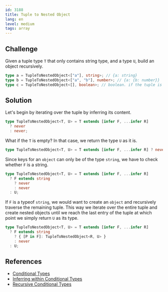 ```yaml
---
id: 3188
title: Tuple to Nested Object
lang: en
level: medium
tags: array
---
```


## Challenge

Given a tuple type `T` that only contains string type, and a type `U`, build an object recursively.

```ts
type a = TupleToNestedObject<["a"], string>; // {a: string}
type b = TupleToNestedObject<["a", "b"], number>; // {a: {b: number}}
type c = TupleToNestedObject<[], boolean>; // boolean. if the tuple is empty, just return the U type
```

## Solution

Let's begin by iterating over the tuple by inferring its content.

```ts
type TupleToNestedObject<T, U> = T extends [infer F, ...infer R]
  ? never
  : never;
```

What if the `T` is empty? In that case, we return the type `U` as it is.

```ts
type TupleToNestedObject<T, U> = T extends [infer F, ...infer R] ? never : U;
```

Since keys for an `object` can only be of the type `string`, we have to check whether `F` is a string.

```ts
type TupleToNestedObject<T, U> = T extends [infer F, ...infer R]
  ? F extends string
    ? never
    : never
  : U;
```

If `F` is a typeof `string`, we would want to create an `object` and recursively traverse the remaining tuple.
This way we iterate over the entire tuple and create nested objects until we reach the last entry of the tuple at which point we simply return `U` as its type.

```ts
type TupleToNestedObject<T, U> = T extends [infer F, ...infer R]
  ? F extends string
    ? { [P in F]: TupleToNestedObject<R, U> }
    : never
  : U;
```

## References

- [Conditional Types](https://www.typescriptlang.org/docs/handbook/2/conditional-types.html)
- [Inferring within Conditional Types](https://www.typescriptlang.org/docs/handbook/2/conditional-types.html#inferring-within-conditional-types)
- [Recursive Conditional Types](https://www.typescriptlang.org/docs/handbook/release-notes/typescript-4-1.html#recursive-conditional-types)
